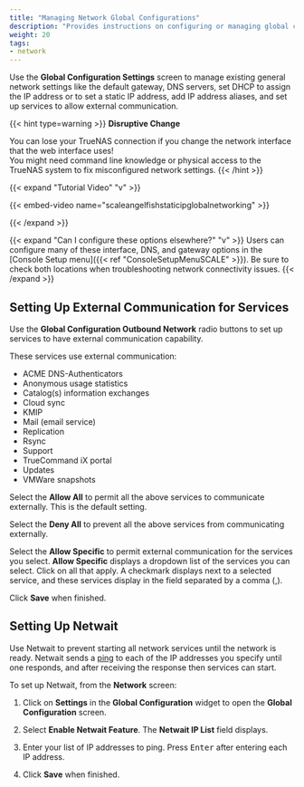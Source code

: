 ```yaml
---
title: "Managing Network Global Configurations"
description: "Provides instructions on configuring or managing global configuration settings."
weight: 20
tags:
- network
---
```


Use the **Global Configuration Settings** screen to manage existing general network settings like the default gateway, DNS servers, set DHCP to assign the IP address or to set a static IP address, add IP address aliases, and set up services to allow external communication.

{{< hint type=warning >}}
**Disruptive Change**

You can lose your TrueNAS connection if you change the network interface that the web interface uses!  
You might need command line knowledge or physical access to the TrueNAS system to fix misconfigured network settings.
{{< /hint >}}

{{< expand "Tutorial Video" "v" >}}

{{< embed-video name="scaleangelfishstaticipglobalnetworking" >}}

{{< /expand >}}

{{< expand "Can I configure these options elsewhere?" "v" >}}
Users can configure many of these interface, DNS, and gateway options in the [Console Setup menu]({{< ref "ConsoleSetupMenuSCALE" >}}).
Be sure to check both locations when troubleshooting network connectivity issues.
{{< /expand >}}

## Setting Up External Communication for Services
Use the **Global Configuration Outbound Network** radio buttons to set up services to have external communication capability.

These services use external communication:
* ACME DNS-Authenticators
* Anonymous usage statistics
* Catalog(s) information exchanges
* Cloud sync
* KMIP
* Mail (email service)
* Replication
* Rsync
* Support
* TrueCommand iX portal
* Updates
* VMWare snapshots

Select the **Allow All** to permit all the above services to communicate externally. This is the default setting.

Select the **Deny All** to prevent all the above services from communicating externally.

Select the **Allow Specific** to permit external communication for the services you select.
**Allow Specific** displays a dropdown list of the services you can select.
Click on all that apply. A checkmark displays next to a selected service, and these services display in the field separated by a comma (,).

Click **Save** when finished.

## Setting Up Netwait
Use Netwait to prevent starting all network services until the network is ready.
Netwait sends a [ping](https://manpages.debian.org/unstable/inetutils-ping/ping.1.en.html) to each of the IP addresses you specify until one responds, and after receiving the response then services can start.

To set up Netwait, from the **Network** screen:

1. Click on **Settings** in the **Global Configuration** widget to open the **Global Configuration** screen.

2. Select **Enable Netwait Feature**. The **Netwait IP List** field displays.

3. Enter your list of IP addresses to ping. Press <kbd>Enter</kbd> after entering each IP address.

4. Click **Save** when finished.